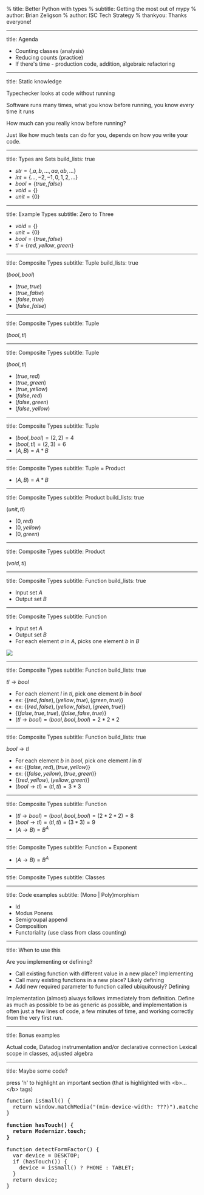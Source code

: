 % title: Better Python with types
% subtitle: Getting the most out of mypy
% author: Brian Zeligson
% author: ISC Tech Strategy
% thankyou: Thanks everyone!

---
title: Agenda

- Counting classes (analysis)
- Reducing counts (practice)
- If there's time - production code, addition, algebraic refactoring

---
title: Static knowledge

Typechecker looks at code without running

Software runs many times, what you know before running, you know _every_ time it runs

How much can you really know before running?

Just like how much tests can do for you, depends on how you write your code.

---
title: Types are Sets
build_lists: true

- $str=\{, a, b, ..., aa, ab, ...\}$
- $int=\{..., -2, -1, 0, 1, 2, ...\}$
- $bool=\{true, false\}$
- $void=\{\}$
- $unit=\{0\}$

---
title: Example Types
subtitle: Zero to Three

- $void=\{\}$
- $unit=\{0\}$
- $bool=\{true, false\}$
- $tl=\{red, yellow, green\}$

---
title: Composite Types
subtitle: Tuple
build_lists: true

$(bool, bool)$

- $(true, true)$
- $(true, false)$
- $(false, true)$
- $(false, false)$

---
title: Composite Types
subtitle: Tuple

$(bool, tl)$

---
title: Composite Types
subtitle: Tuple

$(bool, tl)$

- $(true, red)$
- $(true, green)$
- $(true, yellow)$
- $(false, red)$
- $(false, green)$
- $(false, yellow)$

---
title: Composite Types
subtitle: Tuple

- $(bool, bool) = (2, 2) = 4$
- $(bool, tl) = (2, 3) = 6$
- $(A, B) = A * B$

---
title: Composite Types
subtitle: Tuple = Product 

- $(A, B) = A * B$

---
title: Composite Types
subtitle: Product
build_lists: true

$(unit, tl)$

- $(0, red)$
- $(0, yellow)$
- $(0, green)$

---
title: Composite Types
subtitle: Product

$(void, tl)$

---
title: Composite Types
subtitle: Function
build_lists: true

- Input set $A$
- Output set $B$

---
title: Composite Types
subtitle: Function

- Input set $A$
- Output set $B$
- For each element $a$ in $A$, picks one element $b$ in $B$

<image src="/330px-Codomain2.SVG.png" />

---
title: Composite Types
subtitle: Function 
build_lists: true

$tl \rightarrow bool$

- For each element $l$ in $tl$, pick one element $b$ in $bool$
- ex: $\{(red, false), (yellow, true), (green, true)\}$
- ex: $\{(red, false), (yellow, false), (green, true)\}$
- $\{(false, true, true), (false, false, true)\}$
- $(tl \rightarrow bool) = (bool, bool, bool) = 2 * 2 * 2$

---
title: Composite Types
subtitle: Function 
build_lists: true

$bool \rightarrow tl$

- For each element $b$ in $bool$, pick one element $l$ in $tl$
- ex: $\{(false, red), (true, yellow)\}$
- ex: $\{(false, yellow), (true, green)\}$
- $\{(red, yellow), (yellow, green)\}$
- $(bool \rightarrow tl) = (tl, tl) = 3 * 3$

---
title: Composite Types
subtitle: Function

- $(tl \rightarrow bool) = (bool, bool, bool) = (2 * 2 * 2) = 8$
- $(bool \rightarrow tl) = (tl, tl) = (3 * 3) = 9$
- $(A \rightarrow B) = B ^ A$

---
title: Composite Types
subtitle: Function = Exponent

- $(A \rightarrow B) = B ^ A$

---
title: Composite Types
subtitle: Classes


---
title: Code examples
subtitle: (Mono | Poly)morphism

- Id
- Modus Ponens 
- Semigroupal append
- Composition
- Functoriality (use class from class counting)

---
title: When to use this

Are you implementing or defining?

- Call existing function with different value in a new place? Implementing
- Call many existing functions in a new place? Likely defining
- Add new required parameter to function called ubiquitously? Defining

Implementation (almost) always follows immediately from definition.
Define as much as possible to be as generic as possible, and implementation
is often just a few lines of code, a few minutes of time, and working
correctly from the very first run.

---
title: Bonus examples

Actual code, Datadog instrumentation and/or declarative connection
Lexical scope in classes, adjusted algebra

---
title: Maybe some code?

press 'h' to highlight an important section (that is highlighted
with &lt;b&gt;...&lt;/b&gt; tags)

<pre class="prettyprint" data-lang="javascript">
function isSmall() {
  return window.matchMedia("(min-device-width: ???)").matches;
}

<b>function hasTouch() {
  return Modernizr.touch;
}</b>

function detectFormFactor() {
  var device = DESKTOP;
  if (hasTouch()) {
    device = isSmall() ? PHONE : TABLET;
  }
  return device;
}
</pre>

